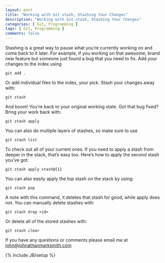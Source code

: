 ```yaml
---
layout: post
title: "Working with Git stash, Stashing Your Changes"
description: "Working with Git stash, Stashing Your Changes"
categories: [ Git, Programming ]
tags: [ Git, Programming ]
comments: false
---
```



Stashing is a great way to pause what you’re currently working on and come back to it later. For example, if you working on that awesome, brand new feature but someone just found a bug that you need to fix. Add your changes to the index using

	git add .

Or add individual files to the index, your pick. Stash your changes away with:

	git stash

And boom! You’re back to your original working state. Got that bug fixed? Bring your work back with:

	git stash apply

You can also do multiple layers of stashes, so make sure to use

	git stash list

To check out all of your current ones. If you need to apply a stash from deeper in the stack, that’s easy too. Here’s how to apply the second stash you’ve got:

	git stash apply stash@{1}

You can also easily apply the top stash on the stack by using:

	git stash pop

A note with this command, it deletes that stash for good, while apply does not. You can manually delete stashes with:

	git stash drop <id>

Or delete all of the stored stashes with:

	git stash clear

If you have any questions or comments please email me at <a href="mailto:john@johnathanmarksmith.com">john@johnathanmarksmith.com</a>

{% include JB/setup %}
